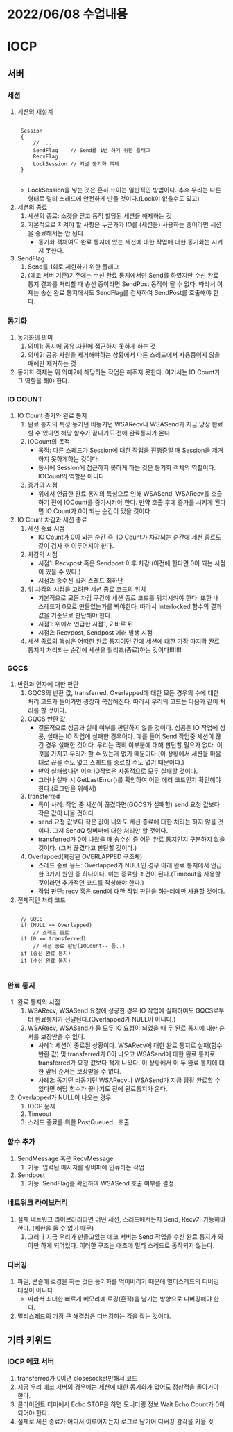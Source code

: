 # 2022/06/08 수업내용
# IOCP
## 서버
### 세션
1. 세션의 재설계
    <pre><code>
    Session
    {
        // ... 
        SendFlag    // Send를 1번 하기 위한 플래그
        RecvFlag
        LockSession // 커널 동기화 객체
    }
    </code></pre>
    * LockSession을 넣는 것은 흔히 쓰이는 일반적인 방법이다. 추후 우리는 다른 형태로 멀티 스레드에 안전하게 만들 것이다.(Lock이 없을수도 있고)
2. 세션의 종료
    1) 세션의 종료: 소켓을 닫고 동적 할당된 세션을 해제하는 것
    2) 기본적으로 지켜야 할 사항은 누군가가 IO를 (세션을) 사용하는 중이라면 세션을 종료해서는 안 된다.
        * 동기화 객체여도 완료 통지에 있는 세션에 대한 작업에 대한 동기화는 시키지 못한다.
3. SendFlag
    1) Send를 1회로 제한하기 위한 플래그
    2) (에코 서버 기준)기존에는 수신 완료 통지에서만 Send를 하였지만 수신 완료 통지 결과를 처리할 때 송신 중이라면 SendPost 동작이 될 수 없다. 따라서 이제는 송신 완료 통지에서도 SendFlag를 검사하여 SendPost를 호출해야 한다. 

### 동기화
1. 동기화의 의미
    1) 의미1: 동시에 공유 자원에 접근하지 못하게 하는 것
    2) 의미2: 공유 자원을 제거해야하는 상황에서 다른 스레드에서 사용중이지 않을 때에만 제거하는 것
2. 동기화 객체는 위 의미2에 해당하는 작업은 해주지 못한다. 여기서는 IO Count가 그 역할을 해야 한다.

### IO COUNT
1. IO Count 증가와 완료 통지
    1) 완료 통지의 특성:동기던 비동기던 WSARecv나 WSASend가 지금 당장 완료할 수 있다면 해당 함수가 끝나기도 전에 완료통지가 온다.
    2) IOCount의 목적
        * 목적: 다른 스레드가 Session에 대한 작업을 진행중일 때 Session을 제거하지 못하게하는 것이다.
        * 동시에 Session에 접근하지 못하게 하는 것은 동기화 객체의 역할이다. IOCount의 역할은 아니다.
    3) 증가의 시점
        * 위에서 언급한 완료 통지의 특성으로 인해 WSASend, WSARecv를 호출하기 전에 IOCount를 증가시켜야 한다. 만약 호출 후에 증가를 시키게 된다면 IO Count가 0이 되는 순간이 있을 것이다.
2. IO Count 차감과 세션 종료
    1) 세션 종료 시점
        * IO Count가 0이 되는 순간 즉, IO Count가 차감되는 순간에 세션 종료도 같이 검사 후 이루어져야 한다.
    2) 차감의 시점
        * 시점1: Recvpost 혹은 Sendpost 이후 차감 (이전에 한다면 0이 되는 시점이 있을 수 있다.)
        * 시점2: 송수신 워커 스레드 최하단
    3) 위 차감의 시점을 고려한 세션 종료 코드의 위치
        * 기본적으로 모든 차감 구간에 세션 종료 코드를 위치시켜야 한다. 또한 내 스레드가 0으로 만들었는가를 봐야한다. 따라서 Interlocked 함수의 결과값을 기준으로 판단해야 한다.
        * 시점1: 위에서 언급한 시점1, 2 바로 뒤
        * 시점2: Recvpost, Sendpost 에러 발생 시점
    4) 세션 종료의 핵심은 어떠한 완료 통지이던 간에 세션에 대한 가장 마지막 완료 통지가 처리되는 순간에 세션을 릴리즈(종료)하는 것이다!!!!!!!

### GQCS
1. 반환과 인자에 대한 판단
    1) GQCS의 반환 값, transferred, Overlapped에 대한 모든 경우의 수에 대한 처리 코드가 들어가면 굉장히 복잡해진다. 따라서 우리의 코드는 다음과 같이 처리를 할 것이다.
    2) GQCS 반환 값
        * 결론적으로 성공과 실패 여부를 판단하지 않을 것이다. 성공은 IO 작업에 성공, 실패는 IO 작업에 실패한 경우이다. 예를 들어 Send 작업중 세션이 끊긴 경우 실패한 것이다. 우리는 딱히 이부분에 대해 판단할 필요가 없다. 이것을 가지고 우리가 할 수 있는게 없기 때문이다.(이 상황에서 세션을 마음대로 끊을 수도 없고 스레드를 종료할 수도 없기 때문이다.)
        * 만약 실패했다면 이후 IO작업은 자동적으로 모두 실패할 것이다.
        * 그러나 실패 시 GetLastError()를 확인하여 어떤 에러 코드인지 확인해야 한다.(로그만을 위해서)
    3) transferred
        * 특이 사례: 작업 중 세션이 끊겼다면(GQCS가 실패함) send 요청 값보다 작은 값이 나올 것이다.
        * send 요청 값보다 작은 값이 나와도 세션 종료에 대한 처리는 하지 않을 것이다. 그저 SendQ 링버퍼에 대한 처리만 할 것이다.
        * transferred가 0이 나왔을 때 송수신 중 어떤 완료 통지인지 구분하지 않을것이다. (그저 끊겼다고 판단할 것이다.)
    4) Overlapped(확장된 OVERLAPPED 구조체)
        * 스레드 종료 용도: Overlapped가 NULL인 경우 아래 완료 통지에서 언급한 3가지 원인 중 하나이다. 이는 종료할 조건이 된다.(Timeout을 사용할 것이라면 추가적인 코드를 작성해야 한다.)
        * 작업 판단: recv 혹은 send에 대한 작업 판단을 하는데에만 사용할 것이다.
2. 전체적인 처리 코드
    <pre><code>
    // GQCS
    if (NULL == Overlapped)
        // 스레드 종료
    if (0 == transferred)
        // 세션 종료 판단(IOCount-- 등..)
    if (송신 완료 통지)
    if (수신 완료 통지)
    </code></pre>

### 완료 통지
1. 완료 통지의 시점
    1) WSARecv, WSASend 요청에 성공한 경우 IO 작업에 실패하여도 GQCS로부터 완료통지가 전달된다.(Overlapped가 NULL이 아니다.)
    2) WSARecv, WSASend가 둘 모두 IO 요청이 되었을 때 두 완료 통지에 대한 순서를 보장받을 수 없다.
        * 사례1: 세션이 종료된 상황이다. WSARecv에 대한 완료 통지로 실패(함수 반환 값) 및 transferred가 0이 나오고 WSASend에 대한 완료 통지로 transferred가 요청 값보다 적게 나왔다. 이 상황에서 이 두 완료 통지에 대한 앞뒤 순서는 보장받을 수 없다.
        * 사례2: 동기던 비동기던 WSARecv나 WSASend가 지금 당장 완료할 수 있다면 해당 함수가 끝나기도 전에 완료통지가 온다.
2. Overlapped가 NULL이 나오는 경우
    1) IOCP 문제
    2) Timeout
    3) 스레드 종료를 위한 PostQueued.. 호출

### 함수 추가
1. SendMessage 혹은 RecvMessage
    1) 기능: 입력된 메시지를 링버퍼에 인큐하는 작업
2. Sendpost
    1) 기능: SendFlag를 확인하여 WSASend 호출 여부를 결정

### 네트워크 라이브러리
1. 실제 네트워크 라이브러리라면 어떤 세션, 스레드에서든지 Send, Recv가 가능해야 한다. (제한을 둘 수 없기 때문)
    1) 그러나 지금 우리가 만들고있는 에코 서버는 Send 작업을 수신 완료 통지가 와야만 하게 되어있다. 이러한 구조는 애초에 멀티 스레드로 동작되지 않는다.

### 디버깅
1. 파일, 콘솔에 로깅을 하는 것은 동기화를 먹어버리기 때문에 멀티스레드의 디버깅 대상이 아니다.
    * 따라서 최대한 빠르게 메모리에 로깅(흔적)을 남기는 방향으로 디버깅해야 한다.
2. 멀티스레드의 가장 큰 해결점은 디버깅하는 감을 잡는 것이다.

## 기타 키워드
### IOCP 에코 서버
1. transferred가 0이면 closesocket만해서 코드
2. 지금 우리 에코 서버의 경우에는 세션에 대한 동기화가 없어도 정상적을 돌아가야 한다.
3. 클라이언트 더미에서 Echo STOP을 하면 모니터링 정보 Wait Echo Count가 0이 되어야 한다.
4. 실제로 세션 종료가 어디서 이루어지는지 로그로 남기어 디버깅 감각을 키울 것
